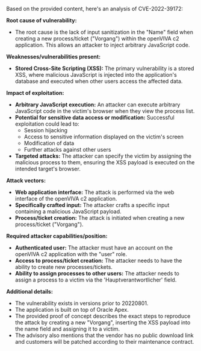 Based on the provided content, here's an analysis of CVE-2022-39172:

**Root cause of vulnerability:**

- The root cause is the lack of input sanitization in the "Name" field when creating a new process/ticket ("Vorgang") within the openVIVA c2 application. This allows an attacker to inject arbitrary JavaScript code.

**Weaknesses/vulnerabilities present:**

- **Stored Cross-Site Scripting (XSS):** The primary vulnerability is a stored XSS, where malicious JavaScript is injected into the application's database and executed when other users access the affected data.

**Impact of exploitation:**

- **Arbitrary JavaScript execution:** An attacker can execute arbitrary JavaScript code in the victim's browser when they view the process list.
- **Potential for sensitive data access or modification:** Successful exploitation could lead to:
    - Session hijacking
    - Access to sensitive information displayed on the victim's screen
    - Modification of data
    - Further attacks against other users
- **Targeted attacks:** The attacker can specify the victim by assigning the malicious process to them, ensuring the XSS payload is executed on the intended target's browser.

**Attack vectors:**

- **Web application interface:** The attack is performed via the web interface of the openVIVA c2 application.
- **Specifically crafted input:** The attacker crafts a specific input containing a malicious JavaScript payload.
- **Process/ticket creation:** The attack is initiated when creating a new process/ticket ("Vorgang").

**Required attacker capabilities/position:**

- **Authenticated user:** The attacker must have an account on the openVIVA c2 application with the "user" role.
- **Access to process/ticket creation:** The attacker needs to have the ability to create new processes/tickets.
- **Ability to assign processes to other users:** The attacker needs to assign a process to a victim via the 'Hauptverantwortlicher' field.

**Additional details:**

- The vulnerability exists in versions prior to 20220801.
- The application is built on top of Oracle Apex.
- The provided proof of concept describes the exact steps to reproduce the attack by creating a new "Vorgang", inserting the XSS payload into the name field and assigning it to a victim.
- The advisory also mentions that the vendor has no public download link and customers will be patched according to their maintenance contract.